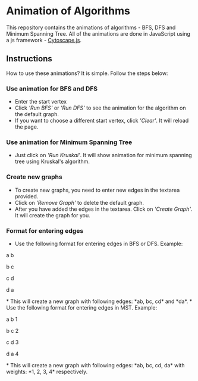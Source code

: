 # Animation of Algorithms

This repository contains the animations of algorithms - BFS, DFS and Minimum Spanning Tree. All of the animations are done in JavaScript using a js framework - [Cytoscape.js](https://js.cytoscape.org/).

## Instructions

How to use these animations? It is simple. Follow the steps below:

### Use animation for BFS and DFS

* Enter the start vertex
* Click *'Run BFS'* or *'Run DFS'* to see the animation for the algorithm on the default graph.
* If you want to choose a different start vertex, click *'Clear'*. It will reload the page.

### Use animation for Minimum Spanning Tree

* Just click on *'Run Kruskal'*. It will show animation for minimum spanning tree using Kruskal's algorithm.

### Create new graphs

* To create new graphs, you need to enter new edges in the textarea provided.
* Click on *'Remove Graph'* to delete the default graph.
* After you have added the edges in the textarea. Click on *'Create Graph'*. It will create the graph for you.

### Format for entering edges

* Use the following format for entering edges in BFS or DFS. Example:
<p>a b</p>
<p>b c</p>
<p>c d</p>
<p>d a</p>
* This will create a new graph with following edges: *ab, bc, cd* and *da*.
* Use the following format for entering edges in MST. Example:
<p>a b 1</p>
<p>b c 2</p>
<p>c d 3</p>
<p>d a 4</p>
* This will create a new graph with following edges: *ab, bc, cd, da* with weights: *1, 2, 3, 4* respectively.

